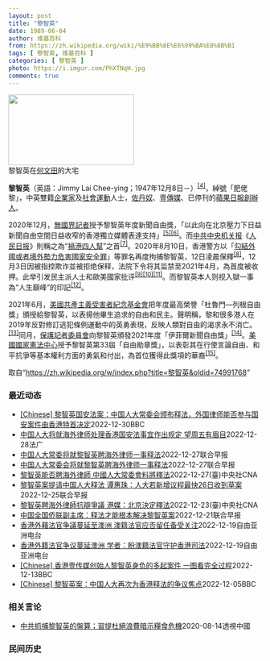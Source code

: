 ```yaml
---
layout: post
title: "黎智英"
date: 1989-06-04
author: 维基百科
from: https://zh.wikipedia.org/wiki/%E9%BB%8E%E6%99%BA%E8%8B%B1
tags: [ 黎智英, 维基百科 ]
categories: [ 黎智英 ]
photo: https://i.imgur.com/PhXTNqH.jpg
comments: true
---
```

<div class="mw-parser-output"><div id="noteTA-97071178" class="noteTA"><div class="noteTA-group"><div data-noteta-group-source="module" data-noteta-group="IT"></div></div><div class="noteTA-local"><div data-noteta-code="zh:巧克力; zh-tw:巧克力; zh-hk:朱古力; zh-cn:巧克力;"></div><div data-noteta-code="zh-tw:黑道; zh-hk:黑社會; zh-cn:黑社会;"></div><div data-noteta-code="zh-tw:飯店; zh-hk:酒店; zh-cn:饭店;"></div><div data-noteta-code="zh-tw:伍佛維茲; zh-hk:沃夫維茲 ;zh-cn:沃尔福威茨;"></div></div></div>

<div class="thumb tright"><div class="thumbinner" style="width:252px;"><a href="/wiki/File:Jimmy_Lai_Chee-ying_home_in_Ho_Man_Tin_20200418.png" class="image"><img alt="" src="//upload.wikimedia.org/wikipedia/commons/thumb/9/9f/Jimmy_Lai_Chee-ying_home_in_Ho_Man_Tin_20200418.png/250px-Jimmy_Lai_Chee-ying_home_in_Ho_Man_Tin_20200418.png" decoding="async" width="250" height="140" class="thumbimage" srcset="//upload.wikimedia.org/wikipedia/commons/thumb/9/9f/Jimmy_Lai_Chee-ying_home_in_Ho_Man_Tin_20200418.png/375px-Jimmy_Lai_Chee-ying_home_in_Ho_Man_Tin_20200418.png 1.5x, //upload.wikimedia.org/wikipedia/commons/thumb/9/9f/Jimmy_Lai_Chee-ying_home_in_Ho_Man_Tin_20200418.png/500px-Jimmy_Lai_Chee-ying_home_in_Ho_Man_Tin_20200418.png 2x" data-file-width="861" data-file-height="481"></a>  <div class="thumbcaption"><div class="magnify"><a href="/wiki/File:Jimmy_Lai_Chee-ying_home_in_Ho_Man_Tin_20200418.png" class="internal" title="放大"></a></div>黎智英在<a href="/wiki/%E4%BD%95%E6%96%87%E7%94%B0" title="何文田">何文田</a>的大宅</div></div></div>
<p><b>黎智英</b>（英語：<span lang="en">Jimmy Lai Chee-ying</span>；1947年12月8日<span class="useeditintro" title="Template:BLP editintro">－</span>）<sup id="cite_ref-7" class="reference"><a href="#cite_note-7">[4]</a></sup>，綽號「肥佬黎」，中英雙籍<a href="/wiki/%E4%BC%81%E4%B8%9A%E5%AE%B6" title="企业家">企業家</a>及<a href="/wiki/%E7%A4%BE%E6%9C%83%E9%81%8B%E5%8B%95" title="社會運動">社會運動</a>人士，<a href="/wiki/%E4%BD%90%E4%B8%B9%E5%A5%B4" title="佐丹奴">佐丹奴</a>、<a href="/wiki/%E5%A3%B9%E5%82%B3%E5%AA%92" title="壹傳媒">壹傳媒</a>、已停刊的<a href="/wiki/%E8%98%8B%E6%9E%9C%E6%97%A5%E5%A0%B1_(%E9%A6%99%E6%B8%AF)" title="蘋果日報 (香港)">蘋果日報</a><a href="/wiki/%E5%89%B5%E8%BE%A6%E4%BA%BA" class="mw-redirect" title="創辦人">創辦人</a>。
</p><p>2020年12月，<a href="/wiki/%E7%84%A1%E5%9C%8B%E7%95%8C%E8%A8%98%E8%80%85" class="mw-redirect" title="無國界記者">無國界記者</a>授予黎智英年度新聞自由獎，「以此向在北京壓力下日益新聞自由空間日益收窄的香港獨立媒體表達支持」<sup id="cite_ref-8" class="reference"><a href="#cite_note-8">[5]</a></sup><sup id="cite_ref-9" class="reference"><a href="#cite_note-9">[6]</a></sup>。而<a href="/wiki/%E4%B8%AD%E5%85%B1%E4%B8%AD%E5%A4%AE%E6%9C%BA%E5%85%B3%E6%8A%A5" title="中共中央机关报">中共中央机关报</a>《<a href="/wiki/%E4%BA%BA%E6%B0%91%E6%97%A5%E6%8A%A5" title="人民日报">人民日报</a>》則稱之為“<a href="/wiki/%E7%A5%B8%E6%B8%AF%E5%9B%9B%E4%BA%BA%E5%B8%AE" title="祸港四人帮">禍港四人幫</a>”之首<sup id="cite_ref-王平2019_10-0" class="reference"><a href="#cite_note-王平2019-10">[7]</a></sup>。2020年8月10日，香港警方以「<a href="/wiki/%E4%B8%AD%E8%8F%AF%E4%BA%BA%E6%B0%91%E5%85%B1%E5%92%8C%E5%9C%8B%E9%A6%99%E6%B8%AF%E7%89%B9%E5%88%A5%E8%A1%8C%E6%94%BF%E5%8D%80%E7%B6%AD%E8%AD%B7%E5%9C%8B%E5%AE%B6%E5%AE%89%E5%85%A8%E6%B3%95" title="中華人民共和國香港特別行政區維護國家安全法">勾結外國或者境外勢力危害國家安全罪</a>」等罪名再度拘捕黎智英，12日凌晨保釋<sup id="cite_ref-auto_11-0" class="reference"><a href="#cite_note-auto-11">[8]</a></sup>，12月3日因被指控欺诈並被拒绝保释，法院下令将其监禁至2021年4月，為首度被收押。此举引发民主派人士和歐美國家批评<sup id="cite_ref-12" class="reference"><a href="#cite_note-12">[9]</a></sup><sup id="cite_ref-13" class="reference"><a href="#cite_note-13">[10]</a></sup><sup id="cite_ref-over100_14-0" class="reference"><a href="#cite_note-over100-14">[11]</a></sup>。而黎智英本人则视入獄一事為“人生巔峰”的印記<sup id="cite_ref-15" class="reference"><a href="#cite_note-15">[12]</a></sup>。
</p><p>2021年6月，<a href="/wiki/%E5%85%B1%E7%94%A2%E4%B8%BB%E7%BE%A9%E5%8F%97%E9%9B%A3%E8%80%85%E7%B4%80%E5%BF%B5%E5%9F%BA%E9%87%91%E6%9C%83" title="共產主義受難者紀念基金會">美國共產主義受害者紀念基金會</a>把年度最高榮譽「杜魯門—列根自由獎」頒授給黎智英，以表揚他畢生追求的自由和民主。聲明稱，黎和很多港人在2019年反對修訂逃犯條例運動中的英勇表現，反映人類對自由的渴求永不消亡。<sup id="cite_ref-16" class="reference"><a href="#cite_note-16">[13]</a></sup>同月，<a href="/wiki/%E4%BF%9D%E8%AD%B7%E8%A8%98%E8%80%85%E5%A7%94%E5%93%A1%E6%9C%83" title="保護記者委員會">保護記者委員會</a>向黎智英頒發2021年度「伊菲爾新聞自由獎」<sup id="cite_ref-17" class="reference"><a href="#cite_note-17">[14]</a></sup>。<a href="/wiki/%E5%9C%8B%E5%AE%B6%E6%86%B2%E6%B3%95%E4%B8%AD%E5%BF%83" title="國家憲法中心">美國國家憲法中心</a>授予黎智英第33屆「自由勛章獎」，以表彰其在行使言論自由、和平抗爭等基本權利方面的勇氣和付出，為首位獲得此獎項的華裔<sup id="cite_ref-18" class="reference"><a href="#cite_note-18">[15]</a></sup>。
</p>
</div><noscript><img src="//zh.wikipedia.org/wiki/Special:CentralAutoLogin/start?type=1x1" alt="" title="" width="1" height="1" style="border: none; position: absolute;"></noscript>
<div class="printfooter" data-nosnippet="">取自“<a dir="ltr" href="https://zh.wikipedia.org/w/index.php?title=黎智英&amp;oldid=74991768">https://zh.wikipedia.org/w/index.php?title=黎智英&amp;oldid=74991768</a>”</div><div id="recent-news"><h3>最近动态</h3><ul><li><a href="https://nodebe4.github.io/waimei/2022-12-30/Chinese-%E9%BB%8E%E6%99%BA%E8%8B%B1%E5%9B%BD%E5%AE%89%E6%B3%95%E6%A1%88-%E4%B8%AD%E5%9B%BD%E4%BA%BA%E5%A4%A7%E5%B8%B8%E5%A7%94%E4%BC%9A%E9%A2%81%E5%B8%83%E9%87%8A%E6%B3%95-%E5%A4%96%E5%9B%BD%E5%BE%8B%E5%B8%88%E8%83%BD%E5%90%A6%E5%8F%82%E4%B8%8E%E5%9B%BD%E5%AE%89%E6%A1%88%E4%BB%B6%E7%94%B1%E9%A6%99%E6%B8%AF%E7%89%B9%E9%A6%96%E5%86%B3%E5%AE%9A" title="[Chinese] 黎智英国安法案：中国人大常委会颁布释法，外国律师能否参与国安案件由香港特首决定—— 黎智英国安法案：中国人大常委会颁布释法，外国律师能否参与国安案件由香港特首决定 7 分钟前...">[Chinese] 黎智英国安法案：中国人大常委会颁布释法，外国律师能否参与国安案件由香港特首决定</a><time>2022-12-30</time><a class="tag">BBC</a></li>
<li><a href="https://nodebe4.github.io/waimei/2022-12-28/%E4%B8%AD%E5%9B%BD%E4%BA%BA%E5%A4%A7%E5%B0%86%E5%B0%B1%E6%B5%B7%E5%A4%96%E5%BE%8B%E5%B8%88%E5%A4%84%E7%90%86%E9%A6%99%E6%B8%AF%E5%9B%BD%E5%AE%89%E6%B3%95%E4%BA%8B%E5%AE%9C%E4%BD%9C%E5%87%BA%E8%A7%84%E5%AE%9A-%E6%9C%9B%E5%91%A8%E4%BA%94%E6%9C%89%E7%9C%89%E7%9B%AE" title="中国人大将就海外律师处理香港国安法事宜作出规定 望周五有眉目—— 28/12/2022 - 09:18 因壹传媒主席黎智英聘用英籍御用大律师敖云天(Tim Owen音译)触发的《港区国安法》释法...">中国人大将就海外律师处理香港国安法事宜作出规定 望周五有眉目</a><time>2022-12-28</time><a class="tag">法广</a></li>
<li><a href="https://nodebe4.github.io/waimei/2022-12-27/%E4%B8%AD%E5%9B%BD%E4%BA%BA%E5%A4%A7%E5%B8%B8%E5%A7%94%E5%B0%86%E5%B0%B1%E9%BB%8E%E6%99%BA%E8%8B%B1%E8%81%98%E6%B5%B7%E5%A4%96%E5%BE%8B%E5%B8%88%E4%B8%80%E4%BA%8B%E9%87%8A%E6%B3%95" title="中国人大常委将就黎智英聘海外律师一事释法—— 针对壹传媒创办人黎智英能否聘请海外律师为自己辩护涉嫌《国安法》的案件，中国全国人大常委会将在北京召开的会议中作出释法。 综合新华社、星岛日报和网媒“...">中国人大常委将就黎智英聘海外律师一事释法</a><time>2022-12-27</time><a class="tag">联合早报</a></li>
<li><a href="https://nodebe4.github.io/waimei/2022-12-27/%E4%B8%AD%E5%9B%BD%E4%BA%BA%E5%A4%A7%E5%B8%B8%E5%A7%94%E4%BC%9A%E5%B0%86%E5%B0%B1%E9%BB%8E%E6%99%BA%E8%8B%B1%E8%81%98%E6%B5%B7%E5%A4%96%E5%BE%8B%E5%B8%88%E4%B8%80%E4%BA%8B%E9%87%8A%E6%B3%95" title="中国人大常委会将就黎智英聘海外律师一事释法—— 针对壹传媒创办人黎智英能否聘请海外律师为自己辩护涉嫌《国安法》的案件，中国全国人大常委会将在北京召开的会议中作出释法。图为黎智英去年9月乘囚车离开...">中国人大常委会将就黎智英聘海外律师一事释法</a><time>2022-12-27</time><a class="tag">联合早报</a></li>
<li><a href="https://nodebe4.github.io/waimei/2022-12-27/%E9%BB%8E%E6%99%BA%E8%8B%B1%E8%83%BD%E5%90%A6%E8%81%98%E6%B5%B7%E5%A4%96%E5%BE%8B%E5%B8%AB-%E4%B8%AD%E5%9C%8B%E4%BA%BA%E5%A4%A7%E5%B8%B8%E5%A7%94%E6%9C%83%E6%96%99%E5%B0%87%E9%87%8B%E6%B3%95" title="黎智英能否聘海外律師 中國人大常委會料將釋法—— （中央社台北27日電）針對壹傳媒創辦人黎智英能否聘請外國律師辯護違反國安法案，中國人大常委會30日閉幕前料將作出釋法。據發布，今天開幕的人大常委...">黎智英能否聘海外律師  中國人大常委會料將釋法</a><time>2022-12-27</time><a class="tag">(臺)中央社CNA</a></li>
<li><a href="https://nodebe4.github.io/waimei/2022-12-25/%E9%BB%8E%E6%99%BA%E8%8B%B1%E6%A1%88%E6%8F%90%E8%AF%B7%E4%B8%AD%E5%9B%BD%E4%BA%BA%E5%A4%A7%E9%87%8A%E6%B3%95-%E8%B0%AD%E6%83%A0%E7%8F%A0-%E4%BA%BA%E5%A4%A7%E8%8B%A5%E6%96%B0%E5%A2%9E%E8%AE%AE%E7%A8%8B%E6%9C%80%E5%BF%AB26%E6%97%A5%E6%94%B6%E5%88%B0%E8%8D%89%E6%A1%88" title="黎智英案提请中国人大释法 谭惠珠：人大若新增议程最快26日收到草案—— 针对壹传媒创办人黎智英聘用外籍大律师代表抗辩《香港国安法》案，提请中国全国人大常委会释法事宜，正在北京准备列席中国全国人大...">黎智英案提请中国人大释法 谭惠珠：人大若新增议程最快26日收到草案</a><time>2022-12-25</time><a class="tag">联合早报</a></li>
<li><a href="https://nodebe4.github.io/waimei/2022-12-23/%E9%BB%8E%E6%99%BA%E8%8B%B1%E8%81%98%E6%B5%B7%E5%A4%96%E5%BE%8B%E5%B8%AB%E6%8A%97%E8%BE%AF%E7%88%AD%E8%AD%B0-%E6%B8%AF%E5%AA%92-%E5%8C%97%E4%BA%AC%E6%B1%BA%E5%AE%9A%E9%87%8B%E6%B3%95" title="黎智英聘海外律師抗辯爭議 港媒：北京決定釋法—— （中央社記者張謙香港23日電）據港媒報導，北京當局已決定就香港壹傳媒集團創辦人黎智英在被控違反國安法的官司，聘請英國御用大律師抗辯一事進行釋法，...">黎智英聘海外律師抗辯爭議  港媒：北京決定釋法</a><time>2022-12-23</time><a class="tag">(臺)中央社CNA</a></li>
<li><a href="https://nodebe4.github.io/waimei/2022-12-21/%E4%B8%AD%E5%9B%BD%E5%85%A8%E5%9B%BD%E4%BE%A8%E8%81%94%E5%89%AF%E4%B8%BB%E5%B8%AD-%E9%87%8A%E6%B3%95%E6%89%8D%E8%83%BD%E6%A0%B9%E6%9C%AC%E8%A7%A3%E5%86%B3%E9%BB%8E%E6%99%BA%E8%8B%B1%E6%A1%88" title="中国全国侨联副主席：释法才能根本解决黎智英案—— 中国全国侨联副主席卢文瑞就黎智英案撰文说，香港行政长官李家超不可能在没有得到北京中央支持下贸然提出释法，因此目前应考虑的是“如何释法”，而非“应...">中国全国侨联副主席：释法才能根本解决黎智英案</a><time>2022-12-21</time><a class="tag">联合早报</a></li>
<li><a href="https://nodebe4.github.io/waimei/2022-12-19/%E9%A6%99%E6%B8%AF%E5%A4%96%E8%97%89%E6%B3%95%E5%AE%98%E4%BA%89%E8%AD%B0%E8%94%93%E5%BB%B6%E8%87%B3%E6%BE%B3%E6%B4%B2-%E6%BE%B3%E7%B1%8D%E6%B3%95%E5%AE%98%E5%BA%94%E5%90%A6%E7%95%99%E4%BB%BB%E5%A4%87%E5%8F%97%E5%85%B3%E6%B3%A8" title="香港外藉法官争議蔓延至澳洲 澳籍法官应否留任备受关注—— 香港黎智英案近日成為國際輿論焦點;連帶有關《港區國安法》實施造成香港法治備受衝擊的問題,也再度引起國際關注。隨著香港司法獨立日益受到質疑...">香港外藉法官争議蔓延至澳洲   澳籍法官应否留任备受关注</a><time>2022-12-19</time><a class="tag">自由亚洲电台</a></li>
<li><a href="https://nodebe4.github.io/waimei/2022-12-19/%E9%A6%99%E6%B8%AF%E5%A4%96%E7%B1%8D%E6%B3%95%E5%AE%98%E4%BA%89%E8%AE%AE%E8%94%93%E5%BB%B6%E6%BE%B3%E6%B4%B2-%E5%AD%A6%E8%80%85-%E7%9B%BC%E6%BE%B3%E7%B1%8D%E6%B3%95%E5%AE%98%E5%AE%88%E6%8A%A4%E9%A6%99%E6%B8%AF%E5%8F%B8%E6%B3%95" title="香港外籍法官争议蔓延澳洲 学者：盼澳籍法官守护香港司法—— 香港黎智英案近日成为国际舆论焦点；连带有关《港区国安法》实施造成香港法治备受冲击的问题，也再度引起国际关注。随着香港司法独立日益受到质...">香港外籍法官争议蔓延澳洲 学者：盼澳籍法官守护香港司法</a><time>2022-12-19</time><a class="tag">自由亚洲电台</a></li>
<li><a href="https://nodebe4.github.io/waimei/2022-12-13/Chinese-%E9%A6%99%E6%B8%AF%E5%A3%B9%E4%BC%A0%E5%AA%92%E5%88%9B%E5%A7%8B%E4%BA%BA%E9%BB%8E%E6%99%BA%E8%8B%B1%E8%BA%AB%E8%B4%9F%E7%9A%84%E5%A4%9A%E8%B5%B7%E6%A1%88%E4%BB%B6-%E4%B8%80%E5%9B%BE%E7%9C%8B%E5%AE%8C%E5%85%A8%E8%BF%87%E7%A8%8B" title="[Chinese] 香港壹传媒创始人黎智英身负的多起案件 一图看完全过程—— 香港壹传媒创始人黎智英身负的多起案件 一图看完全过程 2022年12月10日 最近更新： 2022年12月13日 图...">[Chinese] 香港壹传媒创始人黎智英身负的多起案件 一图看完全过程</a><time>2022-12-13</time><a class="tag">BBC</a></li>
<li><a href="https://nodebe4.github.io/waimei/2022-12-05/Chinese-%E9%BB%8E%E6%99%BA%E8%8B%B1%E6%A1%88-%E4%B8%AD%E5%9B%BD%E4%BA%BA%E5%A4%A7%E5%86%8D%E6%AC%A1%E4%B8%BA%E9%A6%99%E6%B8%AF%E9%87%8A%E6%B3%95%E7%9A%84%E4%BA%89%E8%AE%AE%E7%84%A6%E7%82%B9" title="[Chinese] 黎智英案：中国人大再次为香港释法的争议焦点—— 黎智英案：中国人大再次为香港释法的争议焦点 2022年12月6日 图像来源，EPA 图像加注文字， 黎智英自2020年底起被收...">[Chinese] 黎智英案：中国人大再次为香港释法的争议焦点</a><time>2022-12-05</time><a class="tag">BBC</a></li>
</ul></div><div id="open-opinion"><h3>相关言论</h3><ul><li><a href="https://nodebe4.github.io/opinion/2020-08-14/%E4%B8%AD%E5%85%B1%E6%8A%93%E6%8D%95%E9%BB%8E%E6%99%BA%E8%8B%B1%E7%9A%84%E7%9B%A4%E7%AE%97-%E7%BF%92%E6%8F%90%E6%9D%9C%E7%B5%95%E6%B5%AA%E8%B2%BB%E6%9A%97%E7%A4%BA%E7%B3%A7%E9%A3%9F%E5%8D%B1%E6%A9%9F/" title="透視中國">中共抓捕黎智英的盤算；習提杜絕浪費暗示糧食危機</a><time>2020-08-14</time><a class="tag">透視中國</a></li>
</ul></div><div id="mjls-record"><h3>民间历史</h3><ul></ul></div>